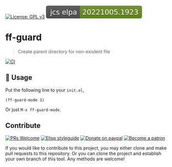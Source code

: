 [![License: GPL v3](https://img.shields.io/badge/License-GPL%20v3-blue.svg)](https://www.gnu.org/licenses/gpl-3.0)
[![JCS-ELPA](https://raw.githubusercontent.com/jcs-emacs/badges/master/elpa/v/ff-guard.svg)](https://jcs-emacs.github.io/jcs-elpa/#/ff-guard)

# ff-guard
> Create parent directory for non-existent file

[![CI](https://github.com/jcs-elpa/ff-guard/actions/workflows/test.yml/badge.svg)](https://github.com/jcs-elpa/ff-guard/actions/workflows/test.yml)

## 🔗 Usage

Put the following line to your `init.el`,

```elisp
(ff-guard-mode 1)
```

Or just `M-x ff-guard-mode`.

## Contribute

[![PRs Welcome](https://img.shields.io/badge/PRs-welcome-brightgreen.svg)](http://makeapullrequest.com)
[![Elisp styleguide](https://img.shields.io/badge/elisp-style%20guide-purple)](https://github.com/bbatsov/emacs-lisp-style-guide)
[![Donate on paypal](https://img.shields.io/badge/paypal-donate-1?logo=paypal&color=blue)](https://www.paypal.me/jcs090218)
[![Become a patron](https://img.shields.io/badge/patreon-become%20a%20patron-orange.svg?logo=patreon)](https://www.patreon.com/jcs090218)

If you would like to contribute to this project, you may either
clone and make pull requests to this repository. Or you can
clone the project and establish your own branch of this tool.
Any methods are welcome!
